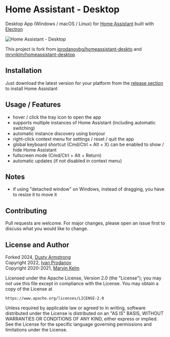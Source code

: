 # Home Assistant - Desktop

Desktop App (Windows / macOS / Linux) for [Home Assistant](https://www.home-assistant.io/) built with [Electron](https://www.electronjs.org)

![Home Assistant - Desktop](https://raw.githubusercontent.com/DustyArmstrong/homeassistant-desktop/master/media/screenshot.png)

This project is fork from [iprodanovbg/homeassistant-deskto](https://github.com/iprodanovbg/) and [mrvnklm/homeassistant-desktop](https://github.com/mrvnklm/)

## Installation

Just download the latest version for your platform from the [release section](https://github.com/DustyArmstrong/homeassistant-desktop/releases/latest) to install Home Assistant

## Usage / Features

- hover / click the tray icon to open the app
- supports multiple instances of Home Assistant (including automatic switching)
- automatic instance discovery using bonjour
- right-click context menu for settings / reset / quit the app
- global keyboard shortcut (Cmd/Ctrl + Alt + X) can be enabled to show / hide Home Assistant
- fullscreen mode (Cmd/Ctrl + Alt + Return)
- automatic updates (if not disabled in context menu)

## Notes

- if using "detached window" on Windows, instead of dragging, you have to resize it to move it

## Contributing

Pull requests are welcome. For major changes, please open an issue first to discuss what you would like to change.

## License and Author

Forked 2024, [Dusty Armstrong](https://github.com/DustyArmstrong)\
Copyright 2022, [Ivan Prodanov](https://github.com/iprodanovbg)\
Copyright 2020-2021, [Marvin Kelm](https://github.com/mrvnklm)

Licensed under the Apache License, Version 2.0 (the "License");
you may not use this file except in compliance with the License.
You may obtain a copy of the License at

    https://www.apache.org/licenses/LICENSE-2.0

Unless required by applicable law or agreed to in writing, software
distributed under the License is distributed on an "AS IS" BASIS,
WITHOUT WARRANTIES OR CONDITIONS OF ANY KIND, either express or implied.
See the License for the specific language governing permissions and
limitations under the License.
